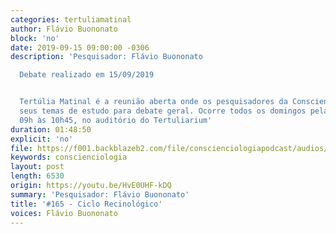 ```yaml
---
categories: tertuliamatinal
author: Flávio Buononato
block: 'no'
date: 2019-09-15 09:00:00 -0306
description: 'Pesquisador: Flávio Buononato

  Debate realizado em 15/09/2019


  Tertúlia Matinal é a reunião aberta onde os pesquisadores da Conscienciologia apresentam
  seus temas de estudo para debate geral. Ocorre todos os domingos pela manhã, das
  09h às 10h45, no auditório do Tertuliarium'
duration: 01:48:50
explicit: 'no'
file: https://f001.backblazeb2.com/file/conscienciologiapodcast/audios/HvE0UHF-kDQ.m4a
keywords: conscienciologia
layout: post
length: 6530
origin: https://youtu.be/HvE0UHF-kDQ
summary: 'Pesquisador: Flávio Buononato'
title: '#165 - Ciclo Recinológico'
voices: Flávio Buononato
---
```


